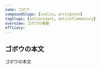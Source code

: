 ```yaml
---
name: ゴボウ
compoundSlugs: [inulin, arctigenin]
tagSlugs: [antioxidant, antiinflammatory]
overview: ゴボウの概要
efficacy:
---
```


## ゴボウの本文

ゴボウの本文
